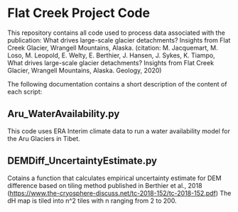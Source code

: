 # Flat Creek Project Code

This repository contains all code used to process data associated with the
publication: What drives large-scale glacier detachments? Insights from Flat
Creek Glacier, Wrangell Mountains, Alaska.
(citation: M. Jacquemart, M. Loso, M. Leopold, E. Welty, E. Berthier, J. Hansen,
  J. Sykes, K. Tiampo, What drives large-scale glacier detachments? Insights from
  Flat Creek Glacier, Wrangell Mountains, Alaska. Geology, 2020)

The following documentation contains a short description of the content of each
script:

## Aru_WaterAvailability.py
  This code uses ERA Interim climate data to run a water availability model for
  the Aru Glaciers in Tibet.

## DEMDiff_UncertaintyEstimate.py
  Cotains a function that calculates empirical uncertainty estimate for DEM
  difference based on tiling method published in Berthier et al., 2018
  (https://www.the-cryosphere-discuss.net/tc-2018-152/tc-2018-152.pdf)
  The dH map is tiled into n^2 tiles with n ranging from 2 to 200.
